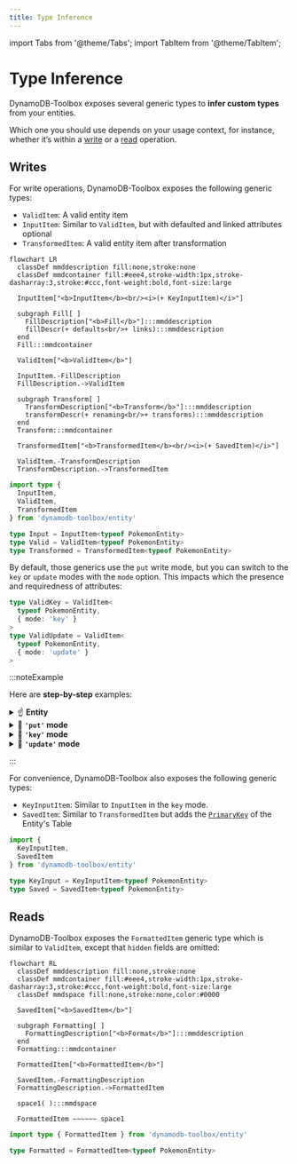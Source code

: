 ```yaml
---
title: Type Inference
---
```


import Tabs from '@theme/Tabs';
import TabItem from '@theme/TabItem';

# Type Inference

DynamoDB-Toolbox exposes several generic types to **infer custom types** from your entities.

Which one you should use depends on your usage context, for instance, whether it’s within a [write](#writes) or a [read](#reads) operation.

## Writes

For write operations, DynamoDB-Toolbox exposes the following generic types:

- `ValidItem`: A valid entity item
- `InputItem`: Similar to `ValidItem`, but with defaulted and linked attributes optional
- `TransformedItem`: A valid entity item after transformation

```mermaid
flowchart LR
  classDef mmddescription fill:none,stroke:none
  classDef mmdcontainer fill:#eee4,stroke-width:1px,stroke-dasharray:3,stroke:#ccc,font-weight:bold,font-size:large

  InputItem["<b>InputItem</b><br/><i>(+ KeyInputItem)</i>"]

  subgraph Fill[ ]
    FillDescription["<b>Fill</b>"]:::mmddescription
    fillDescr(+ defaults<br/>+ links):::mmddescription
  end
  Fill:::mmdcontainer

  ValidItem["<b>ValidItem</b>"]

  InputItem.-FillDescription
  FillDescription.->ValidItem

  subgraph Transform[ ]
    TransformDescription["<b>Transform</b>"]:::mmddescription
    transformDescr(+ renaming<br/>+ transforms):::mmddescription
  end
  Transform:::mmdcontainer

  TransformedItem["<b>TransformedItem</b><br/><i>(+ SavedItem)</i>"]

  ValidItem.-TransformDescription
  TransformDescription.->TransformedItem

```

```ts
import type {
  InputItem,
  ValidItem,
  TransformedItem
} from 'dynamodb-toolbox/entity'

type Input = InputItem<typeof PokemonEntity>
type Valid = ValidItem<typeof PokemonEntity>
type Transformed = TransformedItem<typeof PokemonEntity>
```

By default, those generics use the `put` write mode, but you can switch to the `key` or `update` modes with the `mode` option. This impacts which the presence and requiredness of attributes:

```ts
type ValidKey = ValidItem<
  typeof PokemonEntity,
  { mode: 'key' }
>
type ValidUpdate = ValidItem<
  typeof PokemonEntity,
  { mode: 'update' }
>
```

:::noteExample

Here are **step-by-step** examples:

<details className="details-in-admonition">
<summary>☝️ <b>Entity</b></summary>

```ts
const PokemonEntity = new Entity({
  table,
  schema: schema({
    // key attributes
    pokemonClass: string()
      .key()
      .transform(prefix('POKEMON'))
      .savedAs('partitionKey'),
    pokemonId: string().key().savedAs('sortKey'),

    // other attributes
    name: string().optional(),
    level: number().default(1)
  }).and(prevSchema => ({
    levelPlusOne: number().link<typeof prevSchema>(
      ({ level }) => level + 1
    )
  }))
  // timestamps
  timestamps: true
  ...
})
```

</details>

<details className="details-in-admonition">
<summary>🔎 <b><code>'put'</code> mode</b></summary>

<Tabs>
<TabItem value="input" label="InputItem">

```diff
{
  "pokemonClass": "pikachu",
  "pokemonId": "123",
  "name": "Pikachu"
}
```

</TabItem>
<TabItem value="valid" label="ValidItem">

```diff
{
  "pokemonClass": "pikachu",
  "pokemonId": "123",
+ "created": "2022-01-01T00:00:00.000Z",
+ "modified": "2022-01-01T00:00:00.000Z",
  "name": "Pikachu",
+ "level": 1,
+ "levelPlusOne": 2,
}
```

</TabItem>
<TabItem value="transformed" label="TransformedItem">

```diff
{
- "pokemonClass": "pikachu",
+ "partitionKey": "POKEMON#pikachu",
- "pokemonId": "123",
+ "sortKey": "123",
  "created": "2022-01-01T00:00:00.000Z",
  "modified": "2022-01-01T00:00:00.000Z",
  "name": "Pikachu",
  "level": 1,
  "levelPlusOne": 2,
}
```

</TabItem>
</Tabs>

</details>

<details className="details-in-admonition">
<summary>🔎 <b><code>'key'</code> mode</b></summary>

<Tabs>
<TabItem value="input" label="InputItem">

```diff
{
  "pokemonClass": "pikachu",
  "pokemonId": "123",
}
+ (Only key attributes are required)
```

</TabItem>
<TabItem value="valid" label="ValidItem">

```diff
{
  "pokemonClass": "pikachu",
  "pokemonId": "123",
}
```

</TabItem>
<TabItem value="transformed" label="TransformedItem">

```diff
{
- "pokemonClass": "pikachu",
+ "partitionKey": "POKEMON#pikachu",
- "pokemonId": "123",
+ "sortKey": "123",
}
```

</TabItem>
</Tabs>

</details>

<details className="details-in-admonition">
<summary>🔎 <b><code>'update'</code> mode</b></summary>

<Tabs>
<TabItem value="input" label="InputItem">

```diff
{
  "pokemonClass": "bulbasaur",
  "pokemonId": "123",
  "name": "PlantyDino",
}
```

</TabItem>
<TabItem value="valid" label="ValidItem">

```diff
{
  "pokemonClass": "bulbasaur",
  "pokemonId": "123",
+ "modified": "2022-01-01T00:00:00.000Z",
  "name": "PlantyDino",
}
```

</TabItem>
<TabItem value="transformed" label="TransformedItem">

```diff
{
- "pokemonClass": "bulbasaur",
+ "partitionKey": "POKEMON#bulbasaur",
- "pokemonId": "123",
+ "sortKey": "123",
  "modified": "2022-01-01T00:00:00.000Z",
  "name": "PlantyDino",
}
```

</TabItem>
</Tabs>

</details>

:::

For convenience, DynamoDB-Toolbox also exposes the following generic types:

- `KeyInputItem`: Similar to `InputItem` in the `key` mode.
- `SavedItem`: Similar to `TransformedItem` but adds the [`PrimaryKey`](../../2-tables/2-actions/7-parse-primary-key/index.md#output) of the Entity's Table

```ts
import {
  KeyInputItem,
  SavedItem
} from 'dynamodb-toolbox/entity'

type KeyInput = KeyInputItem<typeof PokemonEntity>
type Saved = SavedItem<typeof PokemonEntity>
```

## Reads

DynamoDB-Toolbox exposes the `FormattedItem` generic type which is similar to `ValidItem`, except that `hidden` fields are omitted:

```mermaid
flowchart RL
  classDef mmddescription fill:none,stroke:none
  classDef mmdcontainer fill:#eee4,stroke-width:1px,stroke-dasharray:3,stroke:#ccc,font-weight:bold,font-size:large
  classDef mmdspace fill:none,stroke:none,color:#0000

  SavedItem["<b>SavedItem</b>"]

  subgraph Formatting[ ]
    FormattingDescription["<b>Format</b>"]:::mmddescription
  end
  Formatting:::mmdcontainer

  FormattedItem["<b>FormattedItem</b>"]

  SavedItem.-FormattingDescription
  FormattingDescription.->FormattedItem

  space1( ):::mmdspace

  FormattedItem ~~~~~~ space1

```

```ts
import type { FormattedItem } from 'dynamodb-toolbox/entity'

type Formatted = FormattedItem<typeof PokemonEntity>
```

